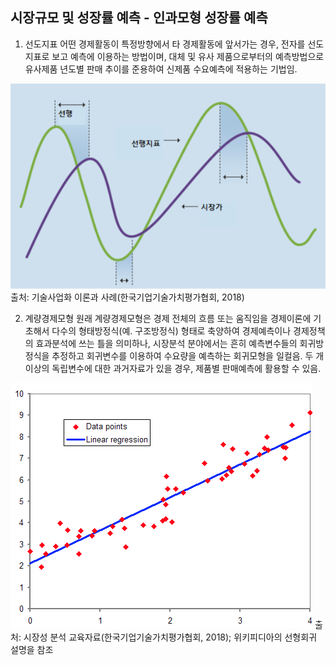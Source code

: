 ## 시장규모 및 성장률 예측 - 인과모형 성장률 예측

1. 선도지표
어떤 경제활동이 특정방향에서 타 경제활동에 앞서가는 경우, 전자를 선도지표로 보고 예측에 이용하는 방법이며, 대체 및 유사 제품으로부터의 예측방법으로 유사제품 년도별 판매 추이를 준용하여 신제품 수요예측에 적용하는 기법임.

![선도지표의 활용 사례(유사제품 A기반의 제품 A’ 시장가 추정)](images/Q10_7_1_1.png)
출처: 기술사업화 이론과 사례(한국기업기술가치평가협회, 2018)

2. 계량경제모형
원래 계량경제모형은 경제 전체의 흐름 또는 움직임을 경제이론에 기초해서 다수의 형태방정식(예. 구조방정식) 형태로 축양하여 경제예측이나 경제정책의 효과분석에 쓰는 틀을 의미하나, 시장분석 분야에서는 흔히 예측변수들의 회귀방정식을 추정하고 회귀변수를 이용하여 수요량을 예측하는 회귀모형을 일컬음. 두 개 이상의 독립변수에 대한 과거자료가 있을 경우, 제품별 판매예측에 활용할 수 있음.

![계량경제모형 기반의 모델 출력 추정 사례)](images/Q10_7_1_2.png)
출처: 시장성 분석 교육자료(한국기업기술가치평가협회, 2018); 위키피디아의 선형회귀 설명을 참조
